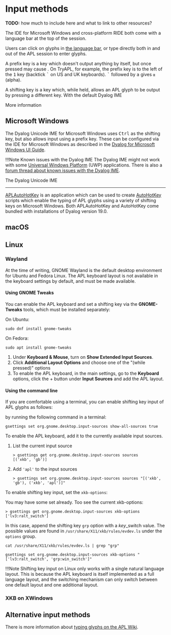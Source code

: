# Input methods
**TODO:** how much to include here and what to link to other resources?

The IDE for Microsoft Windows and cross-platform RIDE both come with a language bar at the top of the session.

Users can click on glyphs in [the language bar](), or type directly both in and out of the APL session to enter glyphs.

A prefix key is a key which doesn't output anything by itself, but once pressed may cause . On TryAPL, for example, the prefix key is to the left of the <kbd>1</kbd> key (backtick <kbd>\`</kbd> on US and UK keyboards). <kbd>\`</kbd> followed by <kbd>a</kbd> gives `⍺` (alpha).

A shifting key is a key which, while held, allows an APL glyph to be output by pressing a different key. With the default Dyalog IME

More information

## Microsoft Windows

The Dyalog Unicode IME for Microsoft Windows uses <kbd>Ctrl</kbd> as the shifting key, but also allows input using a prefix key. These can be configured via the IDE for Microsoft Windows as described in the [Dyalog for Microsoft Windows UI Guide]().

!!!Note Known issues with the Dyalog IME
	The Dyalog IME might not work with some [Universal Windows Platform]() (UWP) applications. There is also a [forum thread about known issues with the Dyalog IME](https://forums.dyalog.com/viewtopic.php?f=14&t=661).

The Dyalog Unicode IME

---

[APLAutoHotKey](https://github.com/Dyalog/APLAutoHotKey) is an application which can be used to create [AutoHotKey]() scripts which enable the typing of APL glyphs using a variety of shifting keys on Microsoft Windows. Both APLAutoHotKey and AutoHotKey come bundled with installations of Dyalog version 19.0.

## macOS

## Linux

### Wayland
At the time of writing, GNOME Wayland is the default desktop environment for Ubuntu and Fedora Linux. The APL keyboard layout is not available in the keyboard settings by default, and must be made available.

#### Using GNOME Tweaks
You can enable the APL keyboard and set a shifting key via the **GNOME-Tweaks** tools, which must be installed separately:

On Ubuntu:
```
sudo dnf install gnome-tweaks
```

On Fedora:
```
sudo apt install gnome-tweaks
```

1. Under **Keyboard & Mouse**, turn on **Show Extended Input Sources**.
1. Click **Additional Layout Options** and choose one of the "(while pressed)" options 
1. To enable the APL keyboard, in the main settings, go to the **Keyboard** options, click the <btn>+</btn> button under **Input Sources** and add the APL layout.

#### Using the command line
If you are comfortable using a terminal, you can enable shifting key input of APL glyphs as follows:

 by running the following command in a terminal:

```
gsettings set org.gnome.desktop.input-sources show-all-sources true
```

To enable the APL keyboard, add it to the currently available input sources.

1. List the current input source
	```
	> gsettings get org.gnome.desktop.input-sources sources
	[('xkb', 'gb')]
	```
1. Add `'apl'` to the input sources
	```
	> gsettings set org.gnome.desktop.input-sources sources "[('xkb', 'gb'), ('xkb', 'apl')]"
	```

To enable shifting key input, set the `xkb-options`:

You may have some set already. Too see the current xkb-options:

```
> gsettings get org.gnome.desktop.input-sources xkb-options
['lv3:ralt_switch']
```
 
In this case, append the shifting key `grp` option with a *key*_switch value. The possible values are found in `/usr/share/X11/xkb/rules/evdev.ls` under the `options` group.

```
cat /usr/share/X11/xkb/rules/evdev.ls | grep "grp"
```

```
gsettings set org.gnome.desktop.input-sources xkb-options "['lv3:ralt_switch', 'grp:win_switch']"
```

!!!Note
	Shifting key input on Linux only works with a single natural language layout. This is because the APL keyboard is itself implemented as a full language layout, and the switching mechanism can only switch between one default layout and one additional layout.

### XKB on XWindows

## Alternative input methods
There is more information about [typing glyphs on the APL Wiki](https://aplwiki.com/wiki/Typing_glyphs).